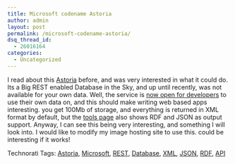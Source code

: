 ```yaml
---
title: Microsoft codename Astoria
author: admin
layout: post
permalink: /microsoft-codename-astoria/
dsq_thread_id:
  - 26016164
categories:
  - Uncategorized
---
```

I read about this [Astoria][1] before, and was very interested in what it could do. Its a Big REST enabled Database in the Sky, and up until recently, was not available for your own data. Well, the service is [now open for developers][2] to use their own data on, and this should make writing web based apps interesting. you get 100Mb of storage, and everything is returned in XML format by default, but the [tools page][3] also shows RDF and JSON as output support. Anyway, I can see this being very interesting, and something I will look into. I would like to modify my image hosting site to use this. could be interesting if it works!</p> 

<div class="wlWriterSmartContent" id="0767317B-992E-4b12-91E0-4F059A8CECA8:a3714144-783a-4112-96a2-f6bcd619c360" style="padding-right:0px;display:inline;padding-left:0px;padding-bottom:0px;margin:0px;padding-top:0px;">
  Technorati Tags: <a href="http://technorati.com/tags/Astoria" rel="tag">Astoria</a>, <a href="http://technorati.com/tags/Microsoft" rel="tag">Microsoft</a>, <a href="http://technorati.com/tags/REST" rel="tag">REST</a>, <a href="http://technorati.com/tags/Database" rel="tag">Database</a>, <a href="http://technorati.com/tags/XML" rel="tag">XML</a>, <a href="http://technorati.com/tags/JSON" rel="tag">JSON</a>, <a href="http://technorati.com/tags/RDF" rel="tag">RDF</a>, <a href="http://technorati.com/tags/API" rel="tag">API</a>
</div>

 [1]: http://astoria.mslivelabs.com/
 [2]: http://blog.programmableweb.com/2007/08/27/create-your-own-database-with-ms-astoria/
 [3]: https://astoria.sandbox.live.com/Tools/raw.htm
